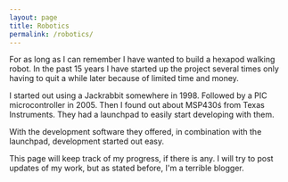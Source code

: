 ```yaml
---
layout: page
title: Robotics
permalink: /robotics/
---
```


For as long as I can remember I have wanted to build a hexapod walking robot.
In the past 15 years I have started up the project several times only having
to quit a while later because of limited time and money.

I started out using a Jackrabbit somewhere in 1998. Followed by a PIC
microcontroller in 2005. Then I found out about MSP430ś from Texas Instruments.
They had a launchpad to easily start developing with them.

With the development software they offered, in combination with the launchpad,
development started out easy.

This page will keep track of my progress, if there is any. I will try to post
updates of my work, but as stated before, I'm a terrible blogger.
